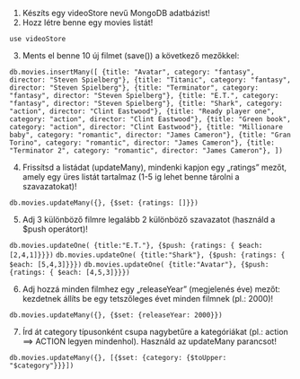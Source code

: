 1. Készíts egy videoStore nevű MongoDB adatbázist!
2. Hozz létre benne egy movies listát!

`use videoStore`

3. Ments el benne 10 új filmet (save()) a következő mezőkkel:

`db.movies.insertMany([
    {title: "Avatar", category: "fantasy", director: "Steven Spielberg"},
    {title: "Titanic", category: "fantasy", director: "Steven Spielberg"},
    {title: "Terminator", category: "fantasy", director: "Steven Spielberg"},
    {title: "E.T.", category: "fantasy", director: "Steven Spielberg"},
    {title: "Shark", category: "action", director: "Clint Eastwood"},
    {title: "Ready player one", category: "action", director: "Clint Eastwood"},
    {title: "Green book", category: "action", director: "Clint Eastwood"},
    {title: "Millionare baby", category: "romantic", director: "James Cameron"},
    {title: "Gran Torino", category: "romantic", director: "James Cameron"},
    {title: "Terminator 2", category: "romantic", director: "James Cameron"},
])`

4. Frissítsd a listádat (updateMany), mindenki kapjon egy „ratings” mezőt, amely egy üres listát tartalmaz (1-5 ig lehet benne tárolni a szavazatokat)!

`db.movies.updateMany({}, {$set: {ratings: []}})`

5. Adj 3 különböző filmre legalább 2 különböző szavazatot (használd a $push operátort)!

`db.movies.updateOne( {title:"E.T."}, {$push: {ratings: { $each: [2,4,1]}}})`
`db.movies.updateOne( {title:"Shark"}, {$push: {ratings: { $each: [5,4,3]}}})`
`db.movies.updateOne( {title:"Avatar"}, {$push: {ratings: { $each: [4,5,3]}}})`

6. Adj hozzá minden filmhez egy „releaseYear” (megjelenés éve) mezőt: kezdetnek állíts be egy tetszőleges évet minden filmnek (pl.: 2000)!

`db.movies.updateMany({}, {$set: {releaseYear: 2000}})`

7. Írd át category típusonként csupa nagybetűre a kategóriákat (pl.: action ==> ACTION legyen mindenhol). Használd az updateMany parancsot!

`db.movies.updateMany({}, [{$set: {category: {$toUpper: "$category"}}}])`